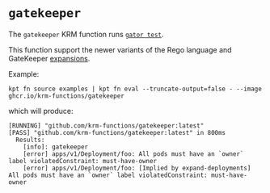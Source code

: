 # `gatekeeper`

The `gatekeeper` KRM function runs [`gator
test`](https://open-policy-agent.github.io/gatekeeper/website/docs/gator#the-gator-test-subcommand).

This function support the newer variants of the Rego language and GateKeeper
[expansions](https://open-policy-agent.github.io/gatekeeper/website/docs/expansion).

Example:

```
kpt fn source examples | kpt fn eval --truncate-output=false - --image ghcr.io/krm-functions/gatekeeper
```

which will produce:

```
[RUNNING] "github.com/krm-functions/gatekeeper:latest"
[PASS] "github.com/krm-functions/gatekeeper:latest" in 800ms
  Results:
    [info]: gatekeeper
    [error] apps/v1/Deployment/foo: All pods must have an `owner` label violatedConstraint: must-have-owner
    [error] apps/v1/Deployment/foo: [Implied by expand-deployments] All pods must have an `owner` label violatedConstraint: must-have-owner
```
